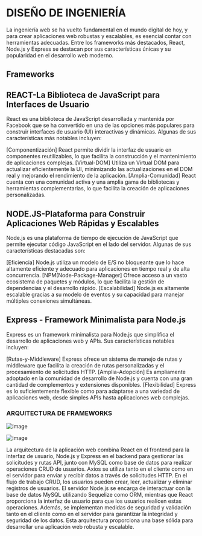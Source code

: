 # DISEÑO DE INGENIERÍA
La ingeniería web se ha vuelto fundamental en el mundo digital de hoy, y para crear aplicaciones web robustas y escalables, es esencial contar con herramientas adecuadas. Entre los frameworks más destacados, React, Node.js y Express se destacan por sus características únicas y su popularidad en el desarrollo web moderno.

## Frameworks
## REACT-La Biblioteca de JavaScript para Interfaces de Usuario
React es una biblioteca de JavaScript desarrollada y mantenida por Facebook que se ha convertido en una de las opciones más populares para construir interfaces de usuario (UI) interactivas y dinámicas. Algunas de sus características más notables incluyen:

[Componentización] React permite dividir la interfaz de usuario en componentes reutilizables, lo que facilita la construcción y el mantenimiento de aplicaciones complejas.
[Virtual-DOM] Utiliza un Virtual DOM para actualizar eficientemente la UI, minimizando las actualizaciones en el DOM real y mejorando el rendimiento de la aplicación.
[Amplia-Comunidad] React cuenta con una comunidad activa y una amplia gama de bibliotecas y herramientas complementarias, lo que facilita la creación de aplicaciones personalizadas.

## NODE.JS-Plataforma para Construir Aplicaciones Web Rápidas y Escalables

Node.js es una plataforma de tiempo de ejecución de JavaScript que permite ejecutar código JavaScript en el lado del servidor. Algunas de sus características destacadas son:

[Eficiencia] Node.js utiliza un modelo de E/S no bloqueante que lo hace altamente eficiente y adecuado para aplicaciones en tiempo real y de alta concurrencia.
[NPM(Node-Package-Manager] Ofrece acceso a un vasto ecosistema de paquetes y módulos, lo que facilita la gestión de dependencias y el desarrollo rápido.
[Escalabilidad] Node.js es altamente escalable gracias a su modelo de eventos y su capacidad para manejar múltiples conexiones simultáneas.

## Express - Framework Minimalista para Node.js

Express es un framework minimalista para Node.js que simplifica el desarrollo de aplicaciones web y APIs. Sus características notables incluyen:

[Rutas-y-Middleware] Express ofrece un sistema de manejo de rutas y middleware que facilita la creación de rutas personalizadas y el procesamiento de solicitudes HTTP.
[Amplia-Adopción] Es ampliamente adoptado en la comunidad de desarrollo de Node.js y cuenta con una gran cantidad de complementos y extensiones disponibles.
[Flexibilidad] Express es lo suficientemente flexible como para adaptarse a una variedad de aplicaciones web, desde simples APIs hasta aplicaciones web complejas.

### ARQUITECTURA DE FRAMEWORKS
![image](https://github.com/ThyaraV/CRUD/assets/96449161/f94a0b24-11df-4654-a87f-88d6c63cb345)

![image](https://github.com/ThyaraV/CRUD/assets/96449161/b7a6df76-ef74-47b7-98a5-e1bb9c18df34)

La arquitectura de la aplicación web combina React en el frontend para la interfaz de usuario, Node.js y Express en el backend para gestionar las solicitudes y rutas API, junto con MySQL como base de datos para realizar operaciones CRUD de usuarios. Axios se utiliza tanto en el cliente como en el servidor para enviar y recibir datos a través de solicitudes HTTP. En el flujo de trabajo CRUD, los usuarios pueden crear, leer, actualizar y eliminar registros de usuarios. El servidor Node.js se encarga de interactuar con la base de datos MySQL utilizando Sequelize como ORM, mientras que React proporciona la interfaz de usuario para que los usuarios realicen estas operaciones. Además, se implementan medidas de seguridad y validación tanto en el cliente como en el servidor para garantizar la integridad y seguridad de los datos. Esta arquitectura proporciona una base sólida para desarrollar una aplicación web robusta y escalable.

